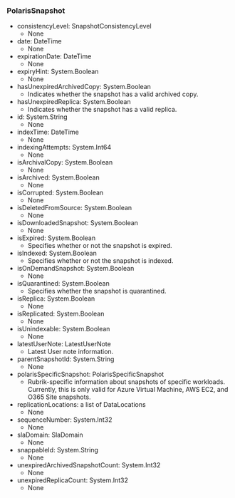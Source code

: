 ### PolarisSnapshot
- consistencyLevel: SnapshotConsistencyLevel
  - None
- date: DateTime
  - None
- expirationDate: DateTime
  - None
- expiryHint: System.Boolean
  - None
- hasUnexpiredArchivedCopy: System.Boolean
  - Indicates whether the snapshot has a valid archived copy.
- hasUnexpiredReplica: System.Boolean
  - Indicates whether the snapshot has a valid replica.
- id: System.String
  - None
- indexTime: DateTime
  - None
- indexingAttempts: System.Int64
  - None
- isArchivalCopy: System.Boolean
  - None
- isArchived: System.Boolean
  - None
- isCorrupted: System.Boolean
  - None
- isDeletedFromSource: System.Boolean
  - None
- isDownloadedSnapshot: System.Boolean
  - None
- isExpired: System.Boolean
  - Specifies whether or not the snapshot is expired.
- isIndexed: System.Boolean
  - Specifies whether or not the snapshot is indexed.
- isOnDemandSnapshot: System.Boolean
  - None
- isQuarantined: System.Boolean
  - Specifies whether the snapshot is quarantined.
- isReplica: System.Boolean
  - None
- isReplicated: System.Boolean
  - None
- isUnindexable: System.Boolean
  - None
- latestUserNote: LatestUserNote
  - Latest User note information.
- parentSnapshotId: System.String
  - None
- polarisSpecificSnapshot: PolarisSpecificSnapshot
  - Rubrik-specific information about snapshots of specific workloads. Currently, this is only valid for Azure Virtual Machine, AWS EC2, and O365 Site snapshots.
- replicationLocations: a list of DataLocations
  - None
- sequenceNumber: System.Int32
  - None
- slaDomain: SlaDomain
  - None
- snappableId: System.String
  - None
- unexpiredArchivedSnapshotCount: System.Int32
  - None
- unexpiredReplicaCount: System.Int32
  - None
